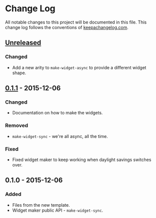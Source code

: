# Change Log
All notable changes to this project will be documented in this file. This change log follows the conventions of [keepachangelog.com](http://keepachangelog.com/).

## [Unreleased][unreleased]
### Changed
- Add a new arity to `make-widget-async` to provide a different widget shape.

## [0.1.1] - 2015-12-06
### Changed
- Documentation on how to make the widgets.

### Removed
- `make-widget-sync` - we're all async, all the time.

### Fixed
- Fixed widget maker to keep working when daylight savings switches over.

## 0.1.0 - 2015-12-06
### Added
- Files from the new template.
- Widget maker public API - `make-widget-sync`.

[unreleased]: https://github.com/your-name/calc_angle/compare/0.1.1...HEAD
[0.1.1]: https://github.com/your-name/calc_angle/compare/0.1.0...0.1.1
